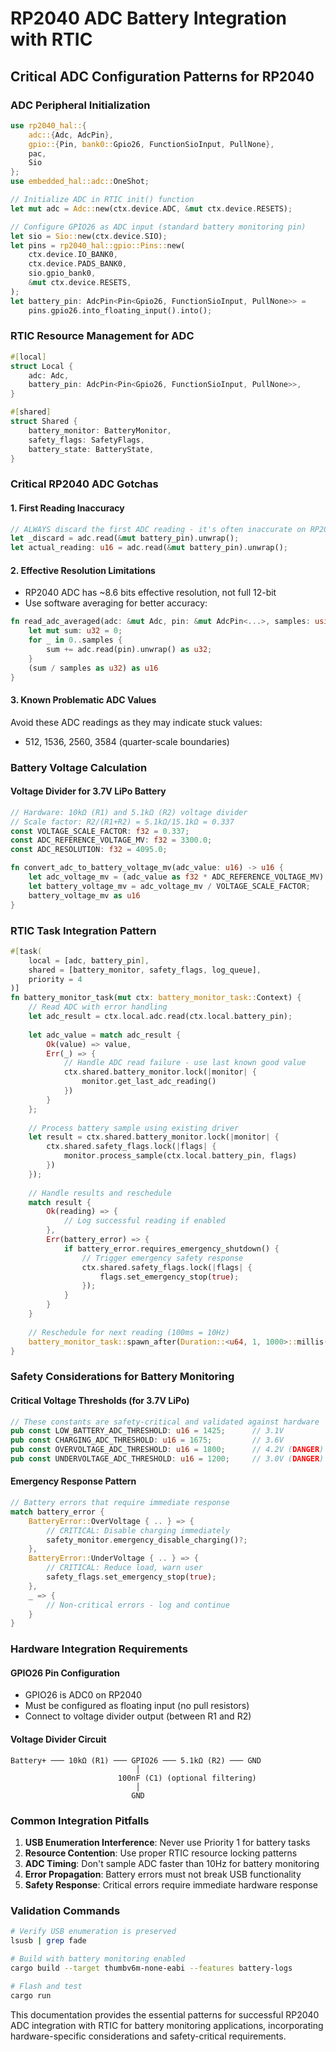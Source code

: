 # RP2040 ADC Battery Integration with RTIC

## Critical ADC Configuration Patterns for RP2040

### ADC Peripheral Initialization
```rust
use rp2040_hal::{
    adc::{Adc, AdcPin},
    gpio::{Pin, bank0::Gpio26, FunctionSioInput, PullNone},
    pac,
    Sio
};
use embedded_hal::adc::OneShot;

// Initialize ADC in RTIC init() function
let mut adc = Adc::new(ctx.device.ADC, &mut ctx.device.RESETS);

// Configure GPIO26 as ADC input (standard battery monitoring pin)
let sio = Sio::new(ctx.device.SIO);
let pins = rp2040_hal::gpio::Pins::new(
    ctx.device.IO_BANK0,
    ctx.device.PADS_BANK0,
    sio.gpio_bank0,
    &mut ctx.device.RESETS,
);
let battery_pin: AdcPin<Pin<Gpio26, FunctionSioInput, PullNone>> = 
    pins.gpio26.into_floating_input().into();
```

### RTIC Resource Management for ADC
```rust
#[local]
struct Local {
    adc: Adc,
    battery_pin: AdcPin<Pin<Gpio26, FunctionSioInput, PullNone>>,
}

#[shared]  
struct Shared {
    battery_monitor: BatteryMonitor,
    safety_flags: SafetyFlags,
    battery_state: BatteryState,
}
```

### Critical RP2040 ADC Gotchas

#### 1. First Reading Inaccuracy
```rust
// ALWAYS discard the first ADC reading - it's often inaccurate on RP2040
let _discard = adc.read(&mut battery_pin).unwrap();
let actual_reading: u16 = adc.read(&mut battery_pin).unwrap();
```

#### 2. Effective Resolution Limitations
- RP2040 ADC has ~8.6 bits effective resolution, not full 12-bit
- Use software averaging for better accuracy:
```rust
fn read_adc_averaged(adc: &mut Adc, pin: &mut AdcPin<...>, samples: usize) -> u16 {
    let mut sum: u32 = 0;
    for _ in 0..samples {
        sum += adc.read(pin).unwrap() as u32;
    }
    (sum / samples as u32) as u16
}
```

#### 3. Known Problematic ADC Values
Avoid these ADC readings as they may indicate stuck values:
- 512, 1536, 2560, 3584 (quarter-scale boundaries)

### Battery Voltage Calculation

#### Voltage Divider for 3.7V LiPo Battery
```rust
// Hardware: 10kΩ (R1) and 5.1kΩ (R2) voltage divider
// Scale factor: R2/(R1+R2) = 5.1kΩ/15.1kΩ = 0.337
const VOLTAGE_SCALE_FACTOR: f32 = 0.337;
const ADC_REFERENCE_VOLTAGE_MV: f32 = 3300.0;
const ADC_RESOLUTION: f32 = 4095.0;

fn convert_adc_to_battery_voltage_mv(adc_value: u16) -> u16 {
    let adc_voltage_mv = (adc_value as f32 * ADC_REFERENCE_VOLTAGE_MV) / ADC_RESOLUTION;
    let battery_voltage_mv = adc_voltage_mv / VOLTAGE_SCALE_FACTOR;
    battery_voltage_mv as u16
}
```

### RTIC Task Integration Pattern
```rust
#[task(
    local = [adc, battery_pin],
    shared = [battery_monitor, safety_flags, log_queue],
    priority = 4
)]
fn battery_monitor_task(mut ctx: battery_monitor_task::Context) {
    // Read ADC with error handling
    let adc_result = ctx.local.adc.read(ctx.local.battery_pin);
    
    let adc_value = match adc_result {
        Ok(value) => value,
        Err(_) => {
            // Handle ADC read failure - use last known good value
            ctx.shared.battery_monitor.lock(|monitor| {
                monitor.get_last_adc_reading()
            })
        }
    };
    
    // Process battery sample using existing driver
    let result = ctx.shared.battery_monitor.lock(|monitor| {
        ctx.shared.safety_flags.lock(|flags| {
            monitor.process_sample(ctx.local.battery_pin, flags)
        })
    });
    
    // Handle results and reschedule
    match result {
        Ok(reading) => {
            // Log successful reading if enabled
        },
        Err(battery_error) => {
            if battery_error.requires_emergency_shutdown() {
                // Trigger emergency safety response
                ctx.shared.safety_flags.lock(|flags| {
                    flags.set_emergency_stop(true);
                });
            }
        }
    }
    
    // Reschedule for next reading (100ms = 10Hz)
    battery_monitor_task::spawn_after(Duration::<u64, 1, 1000>::millis(100)).unwrap();
}
```

### Safety Considerations for Battery Monitoring

#### Critical Voltage Thresholds (for 3.7V LiPo)
```rust
// These constants are safety-critical and validated against hardware
pub const LOW_BATTERY_ADC_THRESHOLD: u16 = 1425;      // 3.1V
pub const CHARGING_ADC_THRESHOLD: u16 = 1675;         // 3.6V  
pub const OVERVOLTAGE_ADC_THRESHOLD: u16 = 1800;      // 4.2V (DANGER)
pub const UNDERVOLTAGE_ADC_THRESHOLD: u16 = 1200;     // 3.0V (DANGER)
```

#### Emergency Response Pattern
```rust
// Battery errors that require immediate response
match battery_error {
    BatteryError::OverVoltage { .. } => {
        // CRITICAL: Disable charging immediately
        safety_monitor.emergency_disable_charging()?;
    },
    BatteryError::UnderVoltage { .. } => {
        // CRITICAL: Reduce load, warn user
        safety_flags.set_emergency_stop(true);
    },
    _ => {
        // Non-critical errors - log and continue
    }
}
```

### Hardware Integration Requirements

#### GPIO26 Pin Configuration
- GPIO26 is ADC0 on RP2040
- Must be configured as floating input (no pull resistors)
- Connect to voltage divider output (between R1 and R2)

#### Voltage Divider Circuit
```
Battery+ ─── 10kΩ (R1) ─── GPIO26 ─── 5.1kΩ (R2) ─── GND
                            │
                        100nF (C1) (optional filtering)
                            │
                           GND
```

### Common Integration Pitfalls

1. **USB Enumeration Interference**: Never use Priority 1 for battery tasks
2. **Resource Contention**: Use proper RTIC resource locking patterns  
3. **ADC Timing**: Don't sample ADC faster than 10Hz for battery monitoring
4. **Error Propagation**: Battery errors must not break USB functionality
5. **Safety Response**: Critical errors require immediate hardware response

### Validation Commands
```bash
# Verify USB enumeration is preserved
lsusb | grep fade

# Build with battery monitoring enabled  
cargo build --target thumbv6m-none-eabi --features battery-logs

# Flash and test
cargo run
```

This documentation provides the essential patterns for successful RP2040 ADC integration with RTIC for battery monitoring applications, incorporating hardware-specific considerations and safety-critical requirements.